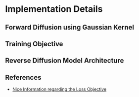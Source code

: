 # Implementation Details

## Forward Diffusion using Gaussian Kernel
## Training Objective 



## Reverse Diffusion Model Architecture


## References
- [Nice Information regarding the Loss Objective](https://theaisummer.com/diffusion-models/)